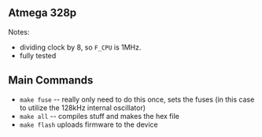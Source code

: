 ## Atmega 328p

Notes:
- dividing clock by 8, so `F_CPU` is 1MHz.
- fully tested

## Main Commands

- `make fuse` -- really only need to do this once, sets the fuses (in this case to utilize the 128kHz internal oscillator)
- `make all` -- compiles stuff and makes the hex file
- `make flash` uploads firmware to the device
